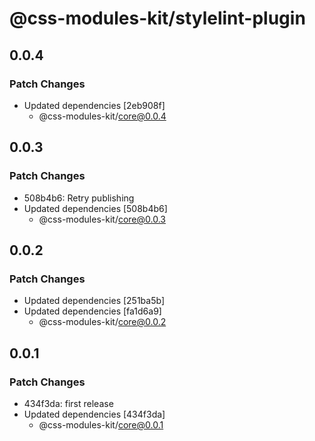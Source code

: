 # @css-modules-kit/stylelint-plugin

## 0.0.4

### Patch Changes

- Updated dependencies [2eb908f]
  - @css-modules-kit/core@0.0.4

## 0.0.3

### Patch Changes

- 508b4b6: Retry publishing
- Updated dependencies [508b4b6]
  - @css-modules-kit/core@0.0.3

## 0.0.2

### Patch Changes

- Updated dependencies [251ba5b]
- Updated dependencies [fa1d6a9]
  - @css-modules-kit/core@0.0.2

## 0.0.1

### Patch Changes

- 434f3da: first release
- Updated dependencies [434f3da]
  - @css-modules-kit/core@0.0.1
